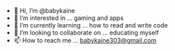 - 👋 Hi, I’m @babykaine
- 👀 I’m interested in ... gaming and apps
- 🌱 I’m currently learning ... how to read and write code
- 💞️ I’m looking to collaborate on ... educating myself 
- 📫 How to reach me ... babykaine303@gmail.com

<!---
babykaine/babykaine is a ✨ special ✨ repository because its `README.md` (this file) appears on your GitHub profile.
You can click the Preview link to take a look at your changes.
--->
